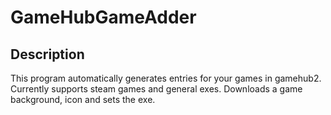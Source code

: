 # GameHubGameAdder
## Description
This program automatically generates entries for your games in gamehub2. Currently supports steam games and general exes. Downloads a game background, icon and sets the exe. 
